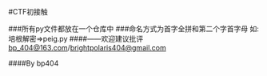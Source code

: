 #CTF初接触

###所有py文件都放在一个仓库中
###命名方式为首字全拼和第二个字首字母 如:培根解密=>peig.py
####——欢迎建议批评 bp_404@163.com/brightpolaris404@gmail.com

####By bp404
